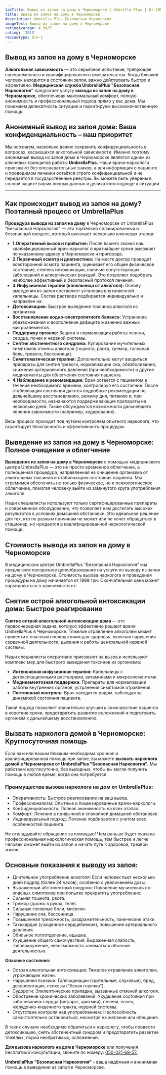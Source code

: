 ```yaml
---
tabTitle: Вывод из запоя на дому в Черноморске | Umbrella Plus | От 1999 грн
title: Вывод из запоя на дому в Черноморске
description: Umbrella Plus Безопасная Наркология
imageText: Вывод из запоя на дому в Черноморске
ratingAvarage: 4.98/5
rating: '2013'
reviewType: alk-1
---
```


## Вывод из запоя на дому в Черноморске

**Алкогольная зависимость** — это серьёзное испытание, требующее своевременного и квалифицированного вмешательства. Когда близкий человек находится в состоянии запоя, важно действовать быстро и эффективно. **Медицинская служба UmbrellaPlus "Безопасная Наркология"** предлагает услугу **вывода из запоя на дому в Черноморске,** обеспечивая максимальный комфорт, полную анонимность и профессиональный подход прямо у вас дома. Мы понимаем деликатность ситуации и гарантируем высококачественную помощь.

## Анонимный вывод из запоя дома: Ваша конфиденциальность – наш приоритет

Мы осознаем, насколько важно сохранить конфиденциальность в вопросах, касающихся алкогольной зависимости. Именно поэтому анонимный вывод из запоя дома в Черноморске является одним из ключевых принципов работы **UmbrellaPlus.** Наши врачи-наркологи приезжают без опознавательных знаков, а вся информация о пациенте и проводимом лечении остаётся строго конфиденциальной и не передаётся в государственные реестры. Вы можете быть уверены в полной защите ваших личных данных и деликатном подходе к ситуации.

***

## Как происходит вывод из запоя на дому? Поэтапный процесс от UmbrellaPlus

**Процедура вывода из запоя на дому** в Черноморске от UmbrellaPlus "Безопасная Наркология" — это тщательно спланированный и безопасный процесс, который включает несколько ключевых этапов:

* **1.Оперативный вызов и прибытие:** После вашего звонка наш квалифицированный врач-нарколог в кратчайшие сроки выезжает по указанному адресу в Черноморске и пригороде.
* **2.Первичный осмотр и диагностика:** На месте доктор проводит всесторонний осмотр пациента, оценивает его общее физическое состояние, степень интоксикации, наличие сопутствующих заболеваний и аллергических реакций. Это позволяет подобрать наиболее эффективный и безопасный протокол лечения.
* **3.Инфузионная терапия (капельница от алкоголя):** Основу выведения из запоя составляет установка внутривенной капельницы. Состав раствора подбирается индивидуально и направлен на:
* **Детоксикацию:** Быстрое выведение токсинов алкоголя из организма.
* **Восстановление водно-электролитного баланса:** Устранение обезвоживания и восполнение дефицита жизненно важных микроэлементов.
* **Поддержку органов:** Защита и нормализация работы печени, сердца, почек и нервной системы.
* **Снятие абстинентного синдрома:** Купирование мучительных симптомов отмены алкоголя (тошнота, рвота, тремор, головная боль, тревога, бессонница).
* **Симптоматическая терапия:** Дополнительно могут вводиться препараты для снятия тревоги, нормализации сна, обезболивания, снижения артериального давления (при необходимости) и другие медикаменты для облегчения состояния пациента.
* **4.Наблюдение и рекомендации:** Врач остаётся с пациентом в течение необходимого времени, контролируя его состояние. После стабилизации состояния даются подробные рекомендации по дальнейшему восстановлению, режиму дня, питанию и, при необходимости, назначаются поддерживающие препараты на несколько дней. Также обсуждаются возможности дальнейшего лечения зависимости (например, кодирование).

Весь процесс проходит под чутким контролем опытного нарколога, что гарантирует безопасность и эффективность процедуры.

## Выведение из запоя на дому в Черноморске: Полное очищение и облегчение

**Выведение из запоя на дому в Черноморске** с помощью медицинского центра UmbrellaPlus — это не просто временное облегчение, а полноценная процедура, направленная на очищение организма от алкогольных токсинов и стабилизацию состояния пациента. Мы стремимся обеспечить не только физическое, но и психологическое облегчение, помогая человеку выйти из замкнутого круга употребления алкоголя.

Наши специалисты используют только сертифицированные препараты и современное оборудование, что позволяет нам достигать высоких результатов в условиях домашней обстановки. Это идеальное решение для тех, кто по разным причинам не может или не хочет обращаться в стационар, но нуждается в квалифицированной наркологической помощи.

## Стоимость вывода из запоя на дому в Черноморске

В медицинском центре UmbrellaPlus "Безопасная Наркология" мы предлагаем прозрачное ценообразование на услуги по выводу из запоя на дому в Черноморске. Стоимость вызова нарколога и проведения процедуры на дому начинается от 1999 грн. Окончательная цена может варьироваться в зависимости от:

## Снятие острой алкогольной интоксикации дома: Быстрое реагирование

**Снятие острой алкогольной интоксикации дома** — это первоочередная задача, которую эффективно решают врачи UmbrellaPlus в Черноморске. Тяжелое отравление алкоголем может привести к опасным последствиям для здоровья, включая нарушения сердечной деятельности, дыхания и работы центральной нервной системы.

Наши специалисты оперативно приезжают на вызов и используют комплекс мер для быстрого выведения токсинов из организма:

* **Интенсивная инфузионная терапия:** Капельницы с детоксикационными растворами, витаминами и микроэлементами.
* **Медикаментозная поддержка:** Препараты для нормализации работы внутренних органов, устранения симптомов отравления.
* **Постоянный контроль:** Врач находится рядом, наблюдая за динамикой состояния пациента.

Такой подход позволяет значительно улучшить самочувствие пациента в короткие сроки, предотвратить развитие осложнений и подготовить организм к дальнейшему восстановлению.

## Вызвать нарколога домой в Черноморске: Круглосуточная помощь

Если вам или вашим близким необходима срочная и квалифицированная помощь при запое, вы можете **вызвать нарколога домой в Черноморске от UmbrellaPlus "Безопасная Наркология".** Мы работаем круглосуточно, без выходных, чтобы вы могли получить помощь в любое время, когда она потребуется.

### Преимущества вызова нарколога на дом от UmbrellaPlus:

* Оперативность: Быстрое реагирование на ваш вызов.
* Профессионализм: Опытные и лицензированные врачи-наркологи.
* Конфиденциальность: Полная анонимность на всех этапах.
* Комфорт: Лечение в привычной и спокойной домашней обстановке.
* Индивидуальный подход: Лечение подбирается с учетом всех особенностей пациента.

Не откладывайте обращение за помощью! Чем раньше будет оказана профессиональная наркологическая помощь, тем быстрее и легче человек сможет выйти из запоя и начать путь к здоровой, трезвой жизни.

## Основные показания к выводу из запоя:

* Длительное употребление алкоголя: Если человек пьет несколько дней подряд (более 24 часов), особенно с увеличением дозы.
* Выраженный абстинентный синдром: Появление мучительных и опасных симптомов при попытке прекратить употребление:
* Сильная тошнота, рвота.
* Тремор (дрожь в руках, теле).
* Сильные головные боли, мигрени.
* Нарушение сна, бессонница.
* Повышенная тревожность, раздражительность, панические атаки.
* Тахикардия (учащенное сердцебиение), повышение артериального давления.
* Обильное потоотделение, одышка.
* Ухудшение общего самочувствия: Выраженная слабость, головокружение, невозможность заниматься обычной деятельностью.

**Опасные состояния:**

* Острая алкогольная интоксикация: Тяжелое отравление алкоголем, угрожающее жизни.
* Нарушения психики: Галлюцинации (зрительные, слуховые), бред, дезориентация, психозы ("белая горячка").
* Судороги: Эпилептические припадки, вызванные отменой алкоголя.
* Обострение хронических заболеваний: Ухудшение состояния при заболеваниях сердца (инфаркт, аритмия), печени, почек, желудочно-кишечного тракта, нервной системы.
* Отсутствие контроля над употреблением: Неспособность самостоятельно остановиться, несмотря на желание или обещания.

В таких случаях необходимо обратиться к наркологу, чтобы провести детоксикацию, снять абстинентный синдром и предотвратить развитие тяжёлых, порой необратимых, осложнений.

**Для вызова нарколога на дом в Черноморске** или получения бесплатной консультации, звоните по номеру: [050-021-69-57.](tel:0500216957)

**UmbrellaPlus "Безопасная Наркология"** – ваша надёжная и анонимная помощь в выведении из запоя в Черноморске.
